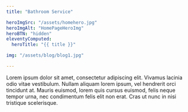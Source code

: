 ```yaml
---
title: "Bathroom Service"

heroImgSrc: "/assets/homehero.jpg"
heroImgAlt: "HomePageHeroImg"
heroBTN: "hidden"
eleventyComputed:
  heroTitle: "{{ title }}"

img: "/assets/blog/blog1.jpg"

---
```


Lorem ipsum dolor sit amet, consectetur adipiscing elit. Vivamus lacinia odio vitae vestibulum. Nullam aliquam lorem ipsum, vel hendrerit orci tincidunt at. Mauris euismod, lorem quis cursus euismod, felis neque tempor urna, nec condimentum felis elit non erat. Cras ut nunc in nisi tristique scelerisque.
